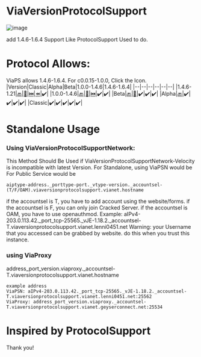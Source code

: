 # ViaVersionProtocolSupport
![image](https://github.com/user-attachments/assets/286e9bf8-63c5-4208-83e8-34afa77ac676)

add 1.4.6-1.6.4 Support Like ProtocolSupport Used to do.

# Protocol Allows:
ViaPS allows 1.4.6-1.6.4.
For c0.0.15-1.0.0, Click the Icon.
|Version|Classic|Alpha|Beta|1.0.0-1.4.6|1.4.6-1.6.4|
|--|--|--|--|--|--|
|1.4.6-1.21|[🔙](https://github.com/GAME-CLI-SRV-DEV/ViaVersionProtocolSupport-HyperRewind)|[🔄](https://github.com/GAME-CLI-SRV-DEV/ViaVersionProtocolSupport-SuperRewind)|[⏮️](https://github.com/GAME-CLI-SRV-DEV/ViaVersionProtocolSupport-Rewind)|[⏪](https://github.com/GAME-CLI-SRV-DEV/ViaVersionProtocolSupport-Backwards)|✔️|
|1.0.0-1.4.6|[🔙](https://github.com/GAME-CLI-SRV-DEV/ViaVersionProtocolSupport-HyperRewind)|[🔄](https://github.com/GAME-CLI-SRV-DEV/ViaVersionProtocolSupport-SuperRewind)|[⏮️](https://github.com/GAME-CLI-SRV-DEV/ViaVersionProtocolSupport-Rewind)|✔️|✔️|
|Beta|[🔙](https://github.com/GAME-CLI-SRV-DEV/ViaVersionProtocolSupport-HyperRewind)|[🔄](https://github.com/GAME-CLI-SRV-DEV/ViaVersionProtocolSupport-SuperRewind)|✔️|✔️|✔️|
|Alpha|[🔙](https://github.com/GAME-CLI-SRV-DEV/ViaVersionProtocolSupport-HyperRewind)|✔️|✔️|✔️|✔️|
|Classic|✔️|✔️|✔️|✔️|✔️|

# Standalone Usage
### Using ViaVersionProtocolSupportNetwork:
This Method Should Be Used if ViaVersionProtocolSupportNetwork-Velocity is incompatible with latest Version.
For Standalone, using ViaPSN would be For Public Service would be
```
aiptype-address._porttype-port._vtype-version._accountsel-(T/F/OAM).viaversionprotocolsupport.vianet.hostname
```
if the accountsel is T, you have to add account using the website/forms.
if the accountsel is F, you can only join Cracked Server.
if the accountsel is OAM, you have to use openauthmod.
Example:
aIPv4-203.0.113.42._port_tcp-25565._vJE-1.18.2._accountsel-T.viaversionprotocolsupport.vianet.lenni0451.net
Warning: your Username that you accessed can be grabbed by website. do this when you trust this instance.
### using ViaProxy
address_port_version.viaproxy._accountsel-T.viaversionprotocolsupport.vianet.hostname
```
example address
ViaPSN: aIPv4-203.0.113.42._port_tcp-25565._vJE-1.18.2._accountsel-T.viaversionprotocolsupport.vianet.lenni0451.net:25562
ViaProxy: address_port_version.viaproxy._accountsel-T.viaversionprotocolsupport.vianet.geyserconnect.net:25534
```
# Inspired by ProtocolSupport
Thank you!
